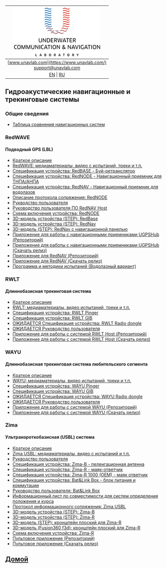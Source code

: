 | ![logo](/documentation/sm_logo.png) |
| :---: |
| [www.unavlab.com](https://www.unavlab.com/) <br/> [support@unavlab.com](mailto:support@unavlab.com) |
| [EN](navigation_and_tracking_systems_en.md) \| [RU](navigation_and_tracking_systems_ru.md) |

## Гидроакустические навигационные и трекинговые системы

### Общие сведения
* [Таблица сравнения навигационных систем](navigation_systems_comparison_ru.md)

### RedWAVE
#### Подводный GPS (LBL)
* [Краткое описание](/documentation/RU/RedWAVE/RedWAVE_DataBrief_ru.md)
* [RedWAVE: медиаматериалы, видео с испытаний, треки и т.п.](/documentation/RU/RedWAVE/media)
* [Спецификация устройства: RedBASE - Буй-ретранслятор](/documentation/RU/RedWAVE/RedBASE_Specification_ru.md)
* [Спецификация устройства: RedNODE - Навигационный приемник для ТНПА/АНПА](/documentation/RU/RedWAVE/RedNODE_Specification_ru.md)
* [Спецификация устройства: RedNAV - Навигационный приемник для водолазов](/documentation/RU/RedWAVE/RedNAV_Specification_ru.md)
* [Описание протокола сопряжения: RedNODE](/documentation/RU/RedWAVE/RedWAVE_Protocol_Specification_ru.md)
* [Рукводство пользователя](/documentation/RU/RedWAVE/RedWAVE_Users_Manual_ru.md)
* [Руководство пользователя ПО RedNAV Host](/documentation/RU/RedWAVE/RedNAV_Host_Users_Manual_ru.md)
* [Схема включения устройства: RedNODE](/documentation/RU/RedWAVE/RedNODE_wiring_diagram_ru.md)
* [3D-модель устройства (STEP): RedBase](/documentation/RedBase_v2.0_3D.step)
* [3D-модель устройства (STEP): RedNav](/documentation/RedNav_v2.0_3D.step)
* [3D-модель (STEP): RedNav с навигационной панелью](/documentation/RedNav_with_compass_3D.step) 
* [Приложение для работы с навигационными приемниками UGPSHub (Репозиторий)](https://github.com/ucnl/UGPSHub)
* [Приложение для работы с навигационными приемниками  UGPSHub (Скачать релиз)](https://github.com/ucnl/UGPSHub/releases/download/1.0/UGPSHub.zip)
* [Приложение для RedNAV (Репозиторий)](https://github.com/ucnl/RedNavHost)
* [Приложение для RedNAV (Скачать релиз)](https://github.com/ucnl/RedNavHost/releases/download/1.1/RedNAVHost.zip)
* [Программа и методики испытаний (Водолазный вариант)](/documentation/RU/RedWAVE/RedNAV_PM_ru.md)

### RWLT
#### Длиннобазисная трекинговая система
* [Краткое описание](/documentation/RU/RWLT/RWLT_DataBrief_ru.md)
* [RWLT: медиаматериалы, видео испытаний, треки и т.п.](/documentation/RU/RWLT/media.md)
* [Спецификация устройства: RWLT Pinger](/documentation/RU/RWLT/RWLT_Pinger_Specification_ru.md)
* [Спецификация устройства: RWLT GIB](/documentation/RU/RWLT/RWLT_GIB_Specification_ru.md)
* [ОЖИДАЕТСЯ Спецификация устройства: RWLT Radio dongle](/documentation/RU/RWLT/RWLT_RF_Dongle_Specification_ru.md)
* [ОЖИДАЕТСЯ Руководство пользователя]()
* [Приложение для работы с системой RWLT Host (Репозиторий)](https://github.com/ucnl/RWLT_Host)
* [Приложение для работы с системой RWLT Host (Скачать релиз)](https://github.com/ucnl/RWLT_Host/releases/download/1.0/RWLT_Host.zip)

### WAYU
#### Длиннобазисная трекинговая система любительского сегмента
* [Краткое описание](/documentation/RU/WAYU/WAYU_DataBrief_ru.md)
* [WAYU: медиаматериалы, видео испытаний, треки и т.п.](/documentation/RU/WAYU/media)
* [Спецификация устройства: WAYU Pinger](/documentation/RU/WAYU/WAYU_Pinger_Specification_ru.md)
* [Спецификация устройства: WAYU GIB](/documentation/RU/WAYU/WAYU_GIB_Specification_ru.md)
* [ОЖИДАЕТСЯ Спецификация устройства: WAYU Radio dongle](/documentation/RU/WAYU/WAYU_RF_Dongle_Specification_ru.md)
* [ОЖИДАЕТСЯ Руководство пользователя]()
* [Приложение для работы с системой WAYU (Репозиторий)](https://github.com/ucnl/WAYU)
* [Приложение для работы с системой WAYU (Скачать релиз)](https://github.com/ucnl/WAYU/releases/download/1.0/WAYU.zip)

### Zima
#### Ультракороткобазисная (USBL) система
* [Краткое описание](/documentation/RU/Zima/Zima_DataBrief_ru.md)
* [Zima USBL: медиаматериалы, видео с испытаний и т.п.](/documentation/RU/Zima/media)
* [Рукводство пользователя](/documentation/RU/Zima/Zima_Users_manual_ru.md)
* [Спецификация устройства: Zima-B - пеленгационная антенна](/documentation/RU/Zima/Zima_B_Specification_ru.md)
* [Спецификация устройства: Zima-R - маяк-ответчик](/documentation/RU/Zima/Zima_R_Specification_ru.md)
* [Спецификация устройства: Zima-R 1000 (OEM) - маяк ответчик](/documentation/RU/Zima/Zima_R_OEM_Specification_ru.md)
* [Спецификация устройства: Bat&Link Box - блок питания и коммутации](/documentation/RU/Zima/Bat_n_link_box_Specification_ru.md)
* [Руководство пользователя: Bat&Link Box](/documentation/RU/Zima/Bat_n_link_box_Users_manual_ru.md)
* [Информационный лист по совместимости для систем определения положения и курса](/documentation/RU/Zima/Zima_GNSS_requirements_ru.md)
* [Протокол информационного сопряжения: Zima USBL](/documentation/RU/Zima/Zima_Protocol_Specification_ru.md)
* [3D-модель устройства (STEP): Zima-B](/documentation/Zima_B_3D.step)
* [3D-модель устройства (STEP): Zima-R](/documentation/Zima_R_3D.step)
* [3D-модель (STEP): кронштейн плоский для Zima-R](/documentation/ZIMA-R_holder_flat.step)
* [3D-модель (Fusion360 f3d): кронштейн плоский для Zima-R](/documentation/ZIMA-R_holder_flat.f3d)
* [Схема включения устройства: Zima-R](/documentation/RU/Zima/ZimaR_wiring_diagram_ru.md)
* [Пультовое приложение (Репозиторий)](https://github.com/ucnl/ZHost)
* [Пультовое приложение (Скачать релиз)](https://github.com/ucnl/ZHost/releases/download/1.3/ZHost.zip)

## [Домой](README_RU.md)
